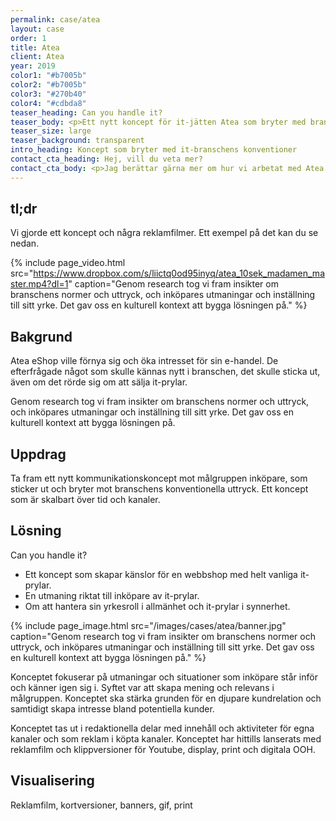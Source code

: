 ```yaml
---
permalink: case/atea
layout: case
order: 1
title: Atea
client: Atea
year: 2019
color1: "#b7005b"
color2: "#b7005b"
color3: "#270b40"
color4: "#cdbda8"
teaser_heading: Can you handle it?
teaser_body: <p>Ett nytt koncept för it-jätten Atea som bryter med branschens konventioner och bygger relation med målgruppen.</p>
teaser_size: large
teaser_background: transparent
intro_heading: Koncept som bryter med it-branschens konventioner
contact_cta_heading: Hej, vill du veta mer?
contact_cta_body: <p>Jag berättar gärna mer om hur vi arbetat med Atea och hur vi kan hjälpa er.</p>
---
```


## tl;dr

Vi gjorde ett koncept och några reklamfilmer. Ett exempel på det kan du se nedan.

{%
  include page_video.html
  src="https://www.dropbox.com/s/liictq0od95inyq/atea_10sek_madamen_master.mp4?dl=1"
  caption="Genom research tog vi fram insikter om branschens normer och uttryck, och inköpares utmaningar och inställning till sitt yrke. Det gav oss en kulturell kontext att bygga lösningen på."
%}

## Bakgrund

Atea eShop ville förnya sig och öka intresset för sin e-handel. De efterfrågade något som skulle kännas nytt i branschen, det skulle sticka ut, även om det rörde sig om att sälja it-prylar.

Genom research tog vi fram insikter om branschens normer och uttryck, och inköpares utmaningar och inställning till sitt yrke. Det gav oss en kulturell kontext att bygga lösningen på.

## Uppdrag

Ta fram ett nytt kommunikationskoncept mot målgruppen inköpare, som sticker ut och bryter mot branschens konventionella uttryck. Ett koncept som är skalbart över tid och kanaler.

## Lösning

Can you handle it?
- Ett koncept som skapar känslor för en webbshop med helt vanliga it-prylar.
- En utmaning riktat till inköpare av it-prylar.
- Om att hantera sin yrkesroll i allmänhet och it-prylar i synnerhet.


{%
  include page_image.html
  src="/images/cases/atea/banner.jpg"
  caption="Genom research tog vi fram insikter om branschens normer och uttryck, och inköpares utmaningar och inställning till sitt yrke. Det gav oss en kulturell kontext att bygga lösningen på."
%}

Konceptet fokuserar på utmaningar och situationer som inköpare står inför och känner igen sig i. Syftet var att skapa mening och relevans i målgruppen. Konceptet ska stärka grunden för en djupare kundrelation och samtidigt skapa intresse bland potentiella kunder.

Konceptet tas ut i redaktionella delar med innehåll och aktiviteter för egna kanaler och som reklam i köpta kanaler. Konceptet har hittills lanserats med reklamfilm och klippversioner för Youtube, display, print och digitala OOH.

## Visualisering

Reklamfilm, kortversioner, banners, gif, print
